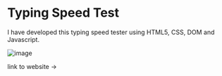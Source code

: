 # Typing Speed Test

I have developed this typing speed tester using HTML5, CSS, DOM and Javascript.

![image]()


link to website ->
